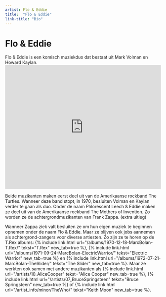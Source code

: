 ```yaml
---
artist: Flo & Eddie
title:  "Flo & Eddie"
link-title: "Bio"
---
```


# Flo & Eddie

<div class="lead">Flo & Eddie is een komisch muziekduo dat bestaat uit Mark Volman en Howard Kaylan.</div>
<div class="witregel"> </div>
<iframe width="100%" height="400" src="https://www.youtube.com/embed/0sHsPSEDmYQ" frameborder="0" allowfullscreen></iframe>Beide muzikanten maken eerst deel uit van de Amerikaanse rockband <span class="engels">The Turtles</span>. Wanneer deze band stopt, in 1970, besluiten Volman en Kaylan verder te gaan als duo. Onder de naam Phlorescent Leech & Eddie maken ze deel uit van de Amerikaanse rockband <span class="engels">The Mothers of Invention</span>. Zo worden ze de achtergrondmuzikanten van <span class="extra_uitleg">Frank Zappa</span>. (extra uitleg)Wanneer Zappa ziek valt besluiten ze om hun eigen muziek te beginnen opnemen onder de naam Flo & Eddie. Maar ze blijven ook jobs aannemen als achtergrond-zangers voor diverse artiesten. Zo zijn ze te horen op de T.Rex albums: {% include link.html url="/albums/1970-12-18-MarcBolan-T.Rex/" tekst="T.Rex" new_tab=true %}, {% include link.html url="/albums/1971-09-24-MarcBolan-ElectricWarrior/" tekst="Electric Warrior" new_tab=true %} en {% include link.html url="/albums/1972-07-21-MarcBolan-TheSlider/" tekst="The Slider" new_tab=true %}. Maar ze werkten ook samen met andere muzikanten als {% include link.html url="/artists/10_AliceCooper" tekst="Alice Cooper" new_tab=true %}, {% include link.html url="/artists/07_BruceSpringsteen" tekst="Bruce Springsteen" new_tab=true %} of {% include link.html url="/artist_info/minor/TheWho/" tekst="Keith Moon" new_tab=true %}.
